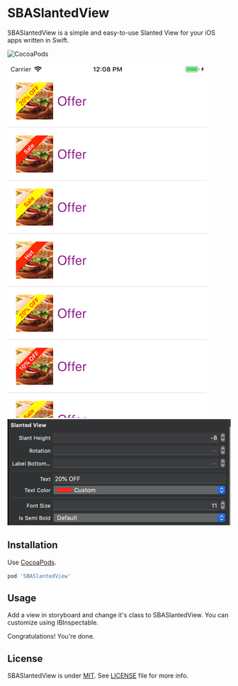 # SBASlantedView
SBASlantedView is a simple and easy-to-use Slanted View for your iOS apps written in Swift.

![CocoaPods](https://cocoapod-badges.herokuapp.com/v/SBASlantedView/badge.png)


[![](https://raw.githubusercontent.com/shoaib-akhtar/SlantedView/master/images/1-small.png)](https://raw.githubusercontent.com/shoaib-akhtar/SlantedView/master/images/1.png)
[![](https://raw.githubusercontent.com/shoaib-akhtar/SlantedView/master/images/2.png)](https://raw.githubusercontent.com/shoaib-akhtar/SlantedView/master/images/2.png)


Installation
------------

Use [CocoaPods](http://cocoapods.org).

```ruby
pod 'SBASlantedView'
```
Usage
-----
Add a view in storyboard and change it's class to SBASlantedView. You can customize using IBInspectable.

Congratulations! You're done.

License
-------

SBASlantedView is under [MIT](https://opensource.org/licenses/MIT). See [LICENSE](LICENSE) file for more info.
